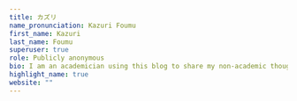 ```yaml
---
title: カズリ
name_pronunciation: Kazuri Foumu
first_name: Kazuri
last_name: Foumu
superuser: true
role: Publicly anonymous
bio: I am an academician using this blog to share my non-academic thoughts. My initial posts will be about anime, but I hope to diversify
highlight_name: true
website: ""
---
```

<script type="text/javascript" src="https://cdn.mathjax.org/mathjax/latest/MathJax.js?config=TeX-AMS-MML_HTMLorMML"> </script>
